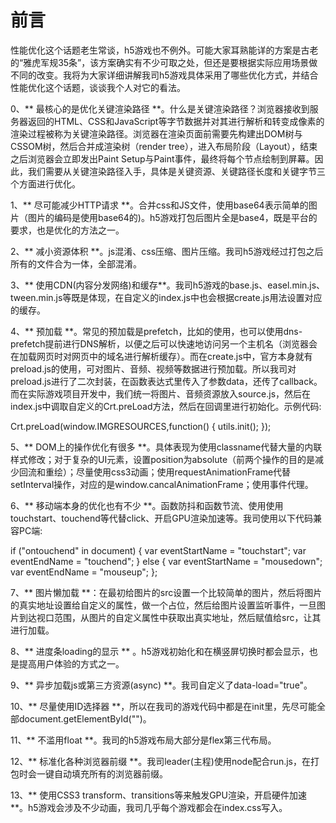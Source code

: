 # 前言

性能优化这个话题老生常谈，h5游戏也不例外。可能大家耳熟能详的方案是古老的“雅虎军规35条”，该方案确实有不少可取之处，但还是要根据实际应用场景做不同的改变。我将为大家详细讲解我司h5游戏具体采用了哪些优化方式，并结合性能优化这个话题，谈谈我个人对它的看法。

0、** 最核心的是优化关键渲染路径 **。什么是关键渲染路径？浏览器接收到服务器返回的HTML、CSS和JavaScript等字节数据并对其进行解析和转变成像素的渲染过程被称为关键渲染路径。浏览器在渲染页面前需要先构建出DOM树与CSSOM树，然后合并成渲染树（render tree），进入布局阶段（Layout），结束之后浏览器会立即发出Paint Setup与Paint事件，最终将每个节点绘制到屏幕。因此，我们需要从关键渲染路径入手，具体是关键资源、关键路径长度和关键字节三个方面进行优化。

1、** 尽可能减少HTTP请求 **。合并css和JS文件，使用base64表示简单的图片（图片的编码是使用base64的)。h5游戏打包后图片全是base4，既是平台的要求，也是优化的方法之一。

2、** 减小资源体积 **。js混淆、css压缩、图片压缩。我司h5游戏经过打包之后所有的文件合为一体，全部混淆。

3、** 使用CDN(内容分发网络)和缓存**。我司h5游戏的base.js、easel.min.js、tween.min.js等既是体现，在自定义的index.js中也会根据create.js用法设置对应的缓存。

4、** 预加载 **。常见的预加载是prefetch，比如<link rel="prefetch"  href="xxx.jpg">的使用，也可以使用dns-prefetch提前进行DNS解析，以便之后可以快速地访问另一个主机名（浏览器会在加载网页时对网页中的域名进行解析缓存）。而在create.js中，官方本身就有preload.js的使用，可对图片、音频、视频等数据进行预加载。所以我司对preload.js进行了二次封装，在函数表达式里传入了参数data，还传了callback。而在实际游戏项目开发中，我们统一将图片、音频资源放入source.js，然后在index.js中调取自定义的Crt.preLoad方法，然后在回调里进行初始化。示例代码: 

Crt.preLoad(window.IMGRESOURCES,function() {
	utils.init();
});

5、** DOM上的操作优化有很多 **。具体表现为使用classname代替大量的内联样式修改；对于复杂的UI元素，设置position为absolute（前两个操作的目的是减少回流和重绘）；尽量使用css3动画；使用requestAnimationFrame代替setInterval操作，对应的是window.cancalAnimationFrame；使用事件代理。

6、** 移动端本身的优化也有不少 **。函数防抖和函数节流、使用使用touchstart、touchend等代替click、开启GPU渲染加速等。我司使用以下代码兼容PC端:

if ("ontouchend" in document) {
	var eventStartName = "touchstart";
	var eventEndName = "touchend";
} else {
	var eventStartName = "mousedown";
	var eventEndName = "mouseup";
};

7、** 图片懒加载 **：在最初给图片的src设置一个比较简单的图片，然后将图片的真实地址设置给自定义的属性，做一个占位，然后给图片设置监听事件，一旦图片到达视口范围，从图片的自定义属性中获取出真实地址，然后赋值给src，让其进行加载。

8、** 进度条loading的显示 ** 。h5游戏初始化和在横竖屏切换时都会显示，也是提高用户体验的方式之一。

9、** 异步加载js或第三方资源(async) **。我司自定义了data-load="true"。

10、** 尽量使用ID选择器 **，所以在我司的游戏代码中都是在init里，先尽可能全部document.getElementById("")。

11、** 不滥用float **。我司的h5游戏布局大部分是flex第三代布局。

12、** 标准化各种浏览器前缀 **。我司leader(主程)使用node配合run.js，在打包时会一键自动填充所有的浏览器前缀。

13、** 使用CSS3 transform、transitions等来触发GPU渲染，开启硬件加速 **。h5游戏会涉及不少动画，我司几乎每个游戏都会在index.css写入。
